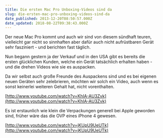 ```yaml
---
title: Die ersten Mac Pro Unboxing-Videos sind da
slug: die-ersten-mac-pro-unboxing-videos-sind-da
date_published: 2013-12-20T08:50:57.000Z
date_updated: 2018-08-22T09:38:43.000Z
---
```


Der neue Mac Pro kommt und auch wir sind von diesem sündhaft teuren, vielleicht gar nicht so sinnhaften aber dafür auch nicht aufrüstbaren Gerät sehr fasziniert - und berichten fast täglich.

Nun begann gestern ja der Verkauf und in den USA gibt es bereits die ersten glücklichen Kunden, welche ein Gerät tatsächlich erhalten haben - und die drehen Videos wie sie es auspacken. 

Da wir selbst auch große Freunde des Auspackens sind und es bei eigenen neuen Geräten sehr zelebrieren, möchten wir solch ein Video, auch wenn es sonst keinerlei weiteren Gehalt hat, nicht vorenthalten.

[http://www.youtube.com/watch?v=KhIA-AU3Zvk](http://www.youtube.com/watch?v=KhIA-AU3Zvk)

Es ist erstaunlich wie klein die Verpackungen generell bei Apple geworden sind, früher wäre das die OVP eines iPhone 4 gewesen.

[http://www.youtube.com/watch?v=jKUpU9UeUTk](http://www.youtube.com/watch?v=jKUpU9UeUTk)
